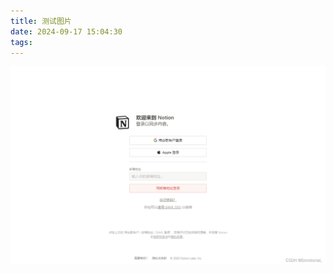 ```yaml
---
title: 测试图片
date: 2024-09-17 15:04:30
tags:
---
```

![](images/16bb168ed0d9105e70a0c5f6508def02.png)




